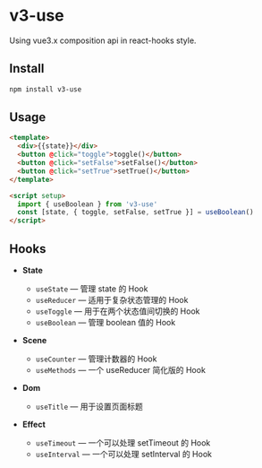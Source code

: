 # v3-use

Using vue3.x composition api in react-hooks style.

## Install

```sh
npm install v3-use
```

## Usage

```html
<template>
  <div>{{state}}</div>
  <button @click="toggle">toggle()</button>
  <button @click="setFalse">setFalse()</button>
  <button @click="setTrue">setTrue()</button>
</template>

<script setup>
  import { useBoolean } from 'v3-use'
  const [state, { toggle, setFalse, setTrue }] = useBoolean()
</script>
```

## Hooks

- **State**

  - `useState` — 管理 state 的 Hook
  - `useReducer` — 适用于复杂状态管理的 Hook
  - `useToggle` — 用于在两个状态值间切换的 Hook
  - `useBoolean` — 管理 boolean 值的 Hook
  
- **Scene**

  - `useCounter` — 管理计数器的 Hook
  - `useMethods` — 一个 useReducer 简化版的 Hook

- **Dom**
  - `useTitle` — 用于设置页面标题

- **Effect**
  - `useTimeout` — 一个可以处理 setTimeout 的 Hook
  - `useInterval` — 一个可以处理 setInterval 的 Hook
